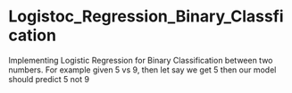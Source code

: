 # Logistoc_Regression_Binary_Classfication

Implementing Logistic Regression for Binary Classification between two numbers. For example given 5 vs 9, then let say we get 5 then our model should predict 5 not 9
